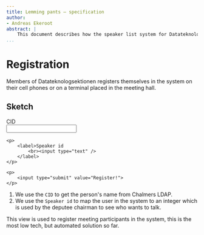 ```yaml
---
title: Lemming pants – specification
author:
- Andreas Ekeroot
abstract: |
    This document describes how the speaker list system for Datateknologsektionen should work.
...
```


# Registration

Members of Datateknologsektionen registers themselves in the system on their cell phones or on a terminal placed in the meeting hall.

## Sketch

<div class="example">
    <p>
        <label>CID
            <br><input type="text" />
        </label>
    </p>

    <p>
        <label>Speaker id
            <br><input type="text" />
        </label>
    </p>

    <p>
        <input type="submit" value="Register!">
    </p>
</div>

1. We use the `CID` to get the person's name from Chalmers LDAP.
1. We use the `Speaker id` to map the user in the system to an integer which is used by the deputee chairman to see who wants to talk.

This view is used to register meeting participants in the system, this is the most low tech, but automated solution so far.

